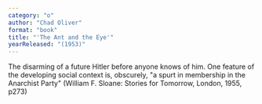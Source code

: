 ```yaml
---
category: "o"
author: "Chad Oliver"
format: "book"
title: "'The Ant and the Eye'"
yearReleased: "(1953)"
---
```

The disarming of a future Hitler before anyone knows of him. One feature of the developing social context is, obscurely, "a spurt in membership in the Anarchist Party" (William F. Sloane: Stories for Tomorrow, London, 1955, p273)